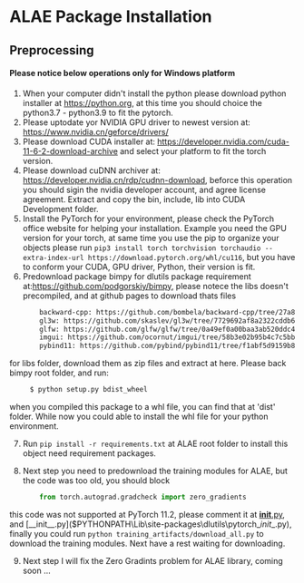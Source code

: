 # ALAE Package Installation

## Preprocessing</br>

#### Please notice below operations only for Windows platform</br>

1. When your computer didn't install the python please download python installer at https://python.org, at this time you should choice the python3.7 - python3.9 to fit the pytorch.
2. Please uptodate yor NVIDIA GPU driver to newest version at: https://www.nvidia.cn/geforce/drivers/
3. Please download CUDA installer at: https://developer.nvidia.com/cuda-11-6-2-download-archive and select your platform to fit the torch version.
4. Please download cuDNN archiver at: https://developer.nvidia.cn/rdp/cudnn-download, beforce this operation you should sigin the nvidia developer account, and agree license agreement. Extract and copy the bin, include, lib into CUDA Development folder.
5. Install the PyTorch for your environment, please check the PyTorch office website for helping your installation. Example you need the GPU version for your torch, at same time you use the pip to organize your objects please run `pip3 install torch torchvision torchaudio --extra-index-url https://download.pytorch.org/whl/cu116`, but you have to conform your CUDA, GPU driver, Python, their version is fit.
6. Predownload package bimpy for dlutils package requirement at:https://github.com/podgorskiy/bimpy, please notece the libs doesn't precompiled, and at github pages to download thats files
    ```Html
        backward-cpp: https://github.com/bombela/backward-cpp/tree/27a89004a86fe2a665f041c198c7fbab7489e278
        gl3w: https://github.com/skaslev/gl3w/tree/7729692af8a2322cddb636b90393a42c130b1c85
        glfw: https://github.com/glfw/glfw/tree/0a49ef0a00baa3ab520ddc452f0e3b1e099c5589
        imgui: https://github.com/ocornut/imgui/tree/58b3e02b95b4c7c5bb9128a28c6d55546501bf93
        pybind11: https://github.com/pybind/pybind11/tree/f1abf5d9159b805674197f6bc443592e631c9130
    ```
for libs folder, download them as zip files  and extract at here. Please back bimpy root folder, and run:
   ```Bash
        $ python setup.py bdist_wheel
   ```
when you compiled this package to a whl file, you can find that at 'dist' folder.
While now you could able to install the whl file for your python environment.

7. Run `pip install -r requirements.txt` at ALAE root folder to install this object need requirement packages.

8. Next step you need to predownload the training modules for ALAE, but the code was too old, you should block 
    ```Python
        from torch.autograd.gradcheck import zero_gradients
    ```
this code was not supported at PyTorch 11.2, please comment it at [__init__.py]($PYTHONPATH\Lib\site-packages\dlutils\__init__.py), and [__init__.py]($PYTHONPATH\Lib\site-packages\dlutils\pytorch\__init__.py), finally you could run `python training_artifacts/download_all.py` to download the training modules. Next have a rest waiting for downloading.

9. Next step I will fix the Zero Gradints problem for ALAE library, coming soon ...